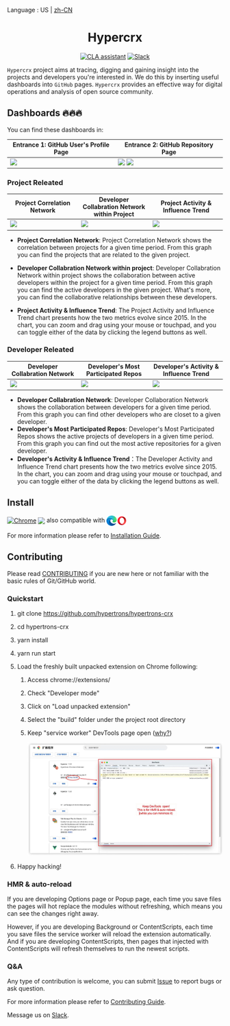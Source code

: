 Language : US | [zh-CN](./README.zh-CN.md)

<h1 align="center">Hypercrx</h1>

<div align="center">

[![CLA assistant](https://cla-assistant.io/readme/badge/hypertrons/hypertrons-crx)](https://cla-assistant.io/hypertrons/hypertrons-crx)
[![Slack](https://img.shields.io/badge/slack-join_chat-success.svg?logo=slack)](https://join.slack.com/t/hypertrons/shared_invite/zt-1a7tfc1tx-5YP8m59Yg~vSqiMBMeUJnQ)

</div>

`Hypercrx` project aims at tracing, digging and gaining insight into the projects and developers you're interested in. We do this by inserting useful dashboards into `GitHub` pages. `Hypercrx` provides an effective way for digital operations and analysis of open source community.

## Dashboards 🔥🔥🔥

You can find these dashboards in:

<table>
  <thead>
    <tr>
      <th width="50%">Entrance 1: GitHub User's Profile Page</th>
      <th width="50%">Entrance 2: GitHub Repository Page</th>
    </tr>
  </thead>
  <tbody>
    <tr>
      <td>
        <img
          src="https://user-images.githubusercontent.com/32434520/180445548-63d5e0ce-635f-4e7b-bed7-e4bcbf2dc8c4.png"
        />
      </td>
      <td>
        <img
          src="https://user-images.githubusercontent.com/32434520/180447103-76ff1e25-ec35-4e7f-bd54-9d98545ca1df.png"
        />
        <img
          src="https://user-images.githubusercontent.com/32434520/180446790-50b6a53b-119e-4b74-a08d-dda146fb9f29.png"
        />
      </td>
    </tr>
  </tbody>
</table>


### Project Releated

 <table> 
   <thead> 
     <tr> 
       <th width="33%">Project Correlation Network</th> 
       <th width="33%">Developer Collabration Network within Project</th> 
       <th width="34%">Project Activity & Influence Trend</th> 
     </tr> 
   </thead> 
   <tbody> 
     <tr> 
       <td> 
         <img 
           src="https://hypertrons.oss-cn-shanghai.aliyuncs.com/images/readme-prn.gif"
         /> 
       </td> 
       <td> 
         <img 
           src="https://user-images.githubusercontent.com/90528630/171819879-d76a3f01-444a-4544-8d46-de539c5684c3.gif"
         /> 
       </td> 
       <td>
         <img 
           src="https://user-images.githubusercontent.com/90528630/171828864-2aeb8a30-bce8-4544-839d-834fc2720a46.gif"
         /> </td>
     </tr> 
   </tbody> 
 </table> 


- **Project Correlation Network**: Project Correlation Network shows the correlation between projects for a given time period. From this graph you can find the projects that are related to the given project.

- **Developer Collabration Network within project**: Developer Collabration Network within project shows the collaboration between active developers within the project for a given time period. From this graph you can find the active developers in the given project. What's more, you can find the collaborative relationships between these developers.

- **Project Activity & Influence Trend**: The Project Activity and Influence Trend chart presents how the two metrics evolve since 2015. In the chart, you can zoom and drag using your mouse or touchpad, and you can toggle either of the data by clicking the legend buttons as well.


### Developer Releated

<table> 
   <thead> 
     <tr> 
       <th width="33%">Developer Collabration Network</th> 
       <th width="33%">Developer's Most Participated Repos</th> 
       <th width="34%">Developer's Activity & Influence Trend</th> 
     </tr> 
   </thead> 
   <tbody> 
     <tr> 
       <td> 
         <img 
           src="https://user-images.githubusercontent.com/90528630/171820059-96c6da74-3d29-4e79-a08d-a07861682646.gif"
         /> 
       </td> 
       <td> 
         <img 
           src="https://hypertrons.oss-cn-shanghai.aliyuncs.com/images/readme-dmpr.gif"
         /> 
       </td> 
       <td>
         <img 
           src="https://user-images.githubusercontent.com/90528630/171830059-acabce8a-86e2-42c4-812b-51685e7c0d30.gif"
         /> </td>
     </tr> 
   </tbody> 
 </table> 



- **Developer Collabration Network**: Developer Collaboration Network shows the collaboration between developers for a given time period. From this graph you can find other developers who are closet to a given developer.
- **Developer's Most Participated Repos**: Developer's Most Participated Repos shows the active projects of developers in a given time period. From this graph you can find out the most active repositories for a given developer.
- **Developer's Activity & Influence Trend**：The Developer Activity and Influence Trend chart presents how the two metrics evolve since 2015. In the chart, you can zoom and drag using your mouse or touchpad, and you can toggle either of the data by clicking the legend buttons as well.

## Install

[link-chrome]: https://chrome.google.com/webstore/detail/hypercrx/ijchfbpdgeljmhnhokmekkecpbdkgabc "Version published on Chrome Web Store"
[link-edge]: https://microsoftedge.microsoft.com/addons/detail/hypercrx/lbbajaehiibofpconjgdjonmkidpcome "Version published on Microsoft Edge Add-ons"

[<img src="https://raw.githubusercontent.com/alrra/browser-logos/90fdf03c/src/chrome/chrome.svg" width="48" alt="Chrome" valign="middle">][link-chrome] [<img valign="middle" src="https://img.shields.io/chrome-web-store/v/ijchfbpdgeljmhnhokmekkecpbdkgabc.svg?label=%20">][link-chrome] also compatible with [<img src="https://raw.githubusercontent.com/alrra/browser-logos/90fdf03c/src/edge/edge.svg" width="24" alt="Edge" valign="middle">][link-edge]<img src="https://raw.githubusercontent.com/alrra/browser-logos/90fdf03c/src/opera/opera.svg" width="24" alt="Opera" valign="middle">

For more information please refer to [Installation Guide](./INSTALLATION.md).

## Contributing

Please read [CONTRIBUTING](./CONTRIBUTING.md) if you are new here or not familiar with the basic rules of Git/GitHub world.

### Quickstart

1. git clone https://github.com/hypertrons/hypertrons-crx

2. cd hypertrons-crx

3. yarn install

4. yarn run start

5. Load the freshly built unpacked extension on Chrome following:

   1. Access chrome://extensions/

   2. Check "Developer mode"

   3. Click on "Load unpacked extension"

   4. Select the "build" folder under the project root directory

   5. Keep "service worker" DevTools page open ([why?](https://github.com/hypertrons/hypertrons-crx/pull/274#discussion_r811878203))

      ![](./assets/keep-service-worker-devtools-open.jpeg)

6. Happy hacking!

### HMR & auto-reload

If you are developing Options page or Popup page, each time you save files the pages will hot replace the modules without refreshing, which means you can see the changes right away.

However, if you are developing Background or ContentScripts, each time you save files the service worker will reload the extension automatically. And if you are developing ContentScripts, then pages that injected with ContentScripts will refresh themselves to run the newest scripts.

### Q&A

Any type of contribution is welcome, you can submit [Issue](https://github.com/hypertrons/hypertrons-crx/issues) to report bugs or ask question.

For more information please refer to [Contributing Guide](./CONTRIBUTING.md).

Message us on <a href="https://join.slack.com/t/hypertrons/shared_invite/zt-1a7tfc1tx-5YP8m59Yg~vSqiMBMeUJnQ" target="_blank">Slack</a>.
